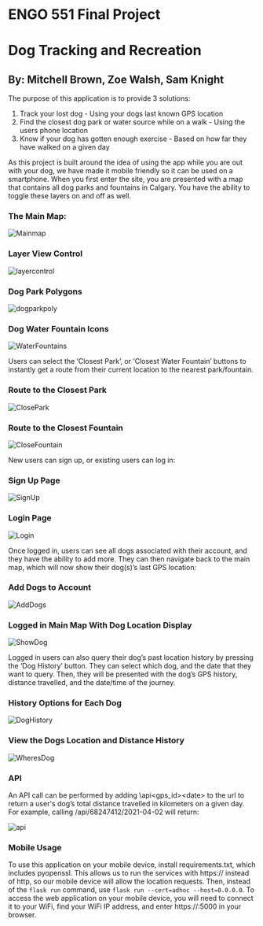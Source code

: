 # ENGO 551 Final Project
# Dog Tracking and Recreation
## By: Mitchell Brown, Zoe Walsh, Sam Knight

The purpose of this application is to provide 3 solutions:
1) Track your lost dog - Using your dogs last known GPS location
2) Find the closest dog park or water source while on a walk - Using the users phone location
3) Know if your dog has gotten enough exercise - Based on how far they have walked on a given day

As this project is built around the idea of using the app while you are out with your dog, we have made it mobile friendly so it can be used on a smartphone. When you first enter the site, you are presented with a map that contains all dog parks and fountains in Calgary. You have the ability to toggle these layers on and off as well.

### The Main Map:

![Mainmap](/screenshots/1.png)

### Layer View Control

![layercontrol](/screenshots/9.png)

### Dog Park Polygons

![dogparkpoly](/screenshots/14.png)

### Dog Water Fountain Icons

![WaterFountains](/screenshots/2.png)

Users can select the ‘Closest Park’, or ‘Closest Water Fountain’ buttons to instantly get a route from their current location to the nearest park/fountain. 

### Route to the Closest Park

![ClosePark](/screenshots/4.png)

### Route to the Closest Fountain

![CloseFountain](/screenshots/5.png)

New users can sign up, or existing users can log in:

### Sign Up Page

![SignUp](/screenshots/6.png)

### Login Page

![Login](/screenshots/7.png)

Once logged in, users can see all dogs associated with their account, and they have the ability to add more. They can then navigate back to the main map, which will now show their dog(s)’s last GPS location:

### Add Dogs to Account

![AddDogs](/screenshots/8.png)

### Logged in Main Map With Dog Location Display
![ShowDog](/screenshots/10.png)

Logged in users can also query their dog’s past location history by pressing the ‘Dog History’ button. They can select which dog, and the date that they want to query. Then, they will be presented with the dog’s GPS history, distance travelled, and the date/time of the journey. 

### History Options for Each Dog

![DogHistory](/screenshots/12.png)

### View the Dogs Location and Distance History

![WheresDog](/screenshots/13.png)

### API

An API call can be performed by adding \api\<gps_id>\<date> to the url to return a user's dog’s total distance travelled in kilometers on a given day. For example, calling <route>/api/68247412/2021-04-02 will return:

![api](/screenshots/api.png) 



<h3> Mobile Usage </h3>

To use this application on your mobile device, install requirements.txt, which includes pyopenssl. This allows us to run the services with https:// instead of http, so our mobile device will allow the location requests. Then, instead of the `flask run` command, use `flask run --cert=adhoc --host=0.0.0.0`. To access the web application on your mobile device, you will need to connect it to your WiFi, find your WiFi IP address, and enter https://<your Ip address>:5000 in your browser. 